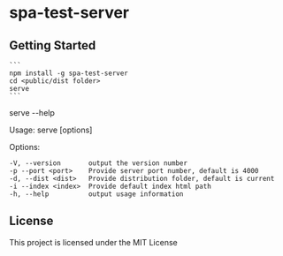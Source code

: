 # spa-test-server

## Getting Started
    
    ```
    npm install -g spa-test-server
    cd <public/dist folder>
    serve
    ```

serve --help

  Usage: serve [options]


  Options:

    -V, --version       output the version number
    -p --port <port>    Provide server port number, default is 4000
    -d, --dist <dist>   Provide distribution folder, default is current
    -i --index <index>  Provide default index html path
    -h, --help          output usage information


## License

This project is licensed under the MIT License